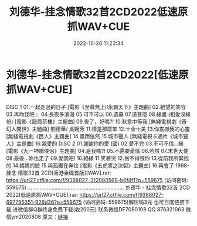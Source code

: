 ﻿---
title: 刘德华-挂念情歌32首2CD2022低速原抓WAV+CUE
date: 2022-10-20 11:23:34
categories: 新碟专辑、稀有等精品
tags: 华语中文
---
# 刘德华-挂念情歌32首2CD2022[低速原抓WAV+CUE]

DISC 1
01.一起走過的日子 [電影《至尊無上II永霸天下》主題曲]
02.絕望的笑容
03.再吻我吧﹗
04.長夜多浪漫
05.可不可以
06.遺棄
07.憑甚麼
08.緣盡 (相愛沒緣份) [電影《龍鳳茶樓》主題曲]
09.夜了，好嗎?!
10.秋意中等我 [無綫電視劇《奇幻人間世》主題曲] 劉德華/ 吳婉芳
11.情是那麼笨
12.十全十美
13.你震撼我的心靈 [無綫電視劇《巨人》主題曲]
14.風雨依然
15.城市獵人 [無綫電視卡通片《城市獵人》主題曲]
16.親愛的
DISC 2
01.謝謝你的愛 (國)
02.愛不完
03.不可不信…緣 [電影《九一神鵰俠侶》主題曲]
04.是我嗎?!
05.不需要愛情
06.若然
07.末世天使
08.最後…妳也走了
09.愛我吧!
10.絕緣
11.笑著哭
12.捨不得恨你
13.從前我所緊抱的
14.媽媽的臉
15.與孤獨在奔往 [電影《五虎將之決裂》主題曲]
16.再會了
1998-挂念·情歌32首 2CD[香港金碟首版][WAV].rar: https://url27.ctfile.com/f/9388027-312080568-b6f4f1?p=559675
(访问密码: 559675)
.................................................................
刘德华 - 挂念情歌32首 2CD 2022[低速原抓WAV+CUE].rar: https://url27.ctfile.com/f/9388027-697795351-926d36?p=559675
(访问密码: 559675)解压码3元
也可百度链接下载
进微信群Q群终身免费下载(收200元)
联系微信DF7080108 QQ 876321063
微信ym2020808
原文：[链接](https://blog.sina.com.cn/s/blog_1647c7e7601030zxx.html)